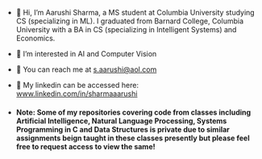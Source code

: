 - 👋 Hi, I’m Aarushi Sharma, a MS student at Columbia University studying CS (specializing in ML). I graduated from Barnard College, Columbia University with a BA in CS (specializing in Intelligent Systems) and Economics.
- 👀 I’m interested in AI and Computer Vision
- :email: You can reach me at s.aarushi@aol.com 
- :link: My linkedin can be accessed here: www.linkedin.com/in/sharmaaarushi
  
- #### **Note**: Some of my repositories covering code from classes including Artificial Intelligence, Natural Language Processing, Systems Programming in C and Data Structures is private due to similar assignments beign taught in these classes presently but please feel free to request access to view the same!
<!---
sharma-aarushi/sharma-aarushi is a ✨ special ✨ repository because its `README.md` (this file) appears on your GitHub profile.
You can click the Preview link to take a look at your changes.
--->
